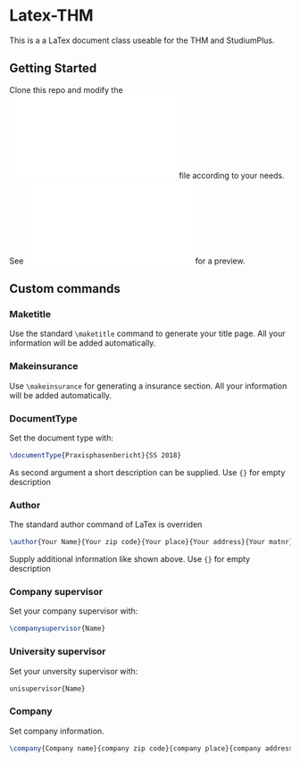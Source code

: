 # Latex-THM

This is a a LaTex document class useable for the THM and StudiumPlus.

## Getting Started

Clone this repo and modify the ![document.tex](./document.tex) file according to your needs. See ![here](./document.pdf) for a preview.

## Custom commands

### Maketitle

Use the standard `\maketitle` command to generate your title page. All your information will be added automatically.

### Makeinsurance

Use `\makeinsurance` for generating a insurance section. All your information will be added automatically.

### DocumentType

Set the document type with:

```latex
\documentType{Praxisphasenbericht}{SS 2018}
```

As second argument a short description can be supplied. Use `{}` for empty description

### Author

The standard author command of LaTex is overriden

```latex
\author{Your Name}{Your zip code}{Your place}{Your address}{Your matnr}
```

Supply additional information like shown above. Use `{}` for empty description

### Company supervisor

Set your company supervisor with:

```latex
\companysupervisor{Name}
```

### University supervisor

Set your unversity supervisor with:

```latex
unisupervisor{Name}
```

### Company

Set company information.

```latex
\company{Company name}{company zip code}{company place}{company address}{logo.png}
```
